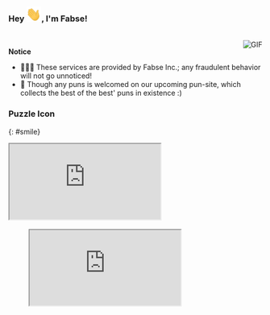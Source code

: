 <h3 title="hehehe"> Hey <img src="https://github.com/ABSphreak/ABSphreak/blob/master/gifs/Hi.gif" width="30px">,  I'm Fabse!</h3>


<br />

  <img align="right" alt="GIF" src="https://media.giphy.com/media/ciwgweZDnUydJShj6H/giphy.gif" />

**Notice**

- 👨🏽‍💻 These services are provided by Fabse Inc.; any fraudulent behavior will not go unnoticed! 
- 💬 Though any puns is welcomed on our upcoming pun-site, which collects the best of the best' puns in existence :)


### <i class="fas fa-smile-wink"></i> Puzzle Icon
{: #smile}

<iframe src="https://embed.lottiefiles.com/animation/60435"></iframe>

<figure class="video_container">
  <iframe src="https://embed.lottiefiles.com/animation/60435"> frameborder="0" allowfullscreen="true"> </iframe>
</figure>
